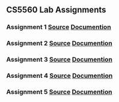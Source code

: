 ## CS5560 Lab Assignments

### Assignment 1 <a href="https://github.com/Chaitanyaperavali/kdm/tree/master/Assignments/Assignment1/source/AssignmentInClass1B">Source</a>    <a href="https://github.com/Chaitanyaperavali/kdm/wiki/Assignment-1:">Documention</a><br>
### Assignment 2 <a href="https://github.com/Chaitanyaperavali/kdm/tree/master/Assignments/Assignment2/source">Source</a>    <a href="https://github.com/Chaitanyaperavali/kdm/wiki/Assignment-2:">Documention</a><br>
### Assignment 3 <a href="https://github.com/Chaitanyaperavali/kdm/tree/master/Assignments/Assignment3/source">Source</a>    <a href="https://github.com/Chaitanyaperavali/kdm/wiki/Assignment-3:">Documention</a><br>
### Assignment 4 <a href="https://github.com/Chaitanyaperavali/kdm/tree/master/Assignments/Assignment4/source">Source</a>    <a href="https://github.com/Chaitanyaperavali/kdm/wiki/Assignment-4:">Documention</a><br>
### Assignment 5 <a href="https://github.com/Chaitanyaperavali/kdm/tree/master/Assignments/Assignment5/source">Source</a>    <a href="https://github.com/Chaitanyaperavali/kdm/wiki/Assignment-5:">Documention</a><br>
